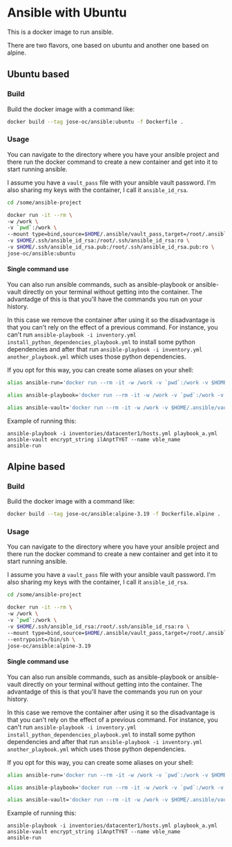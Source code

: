 # Ansible with Ubuntu

This is a docker image to run ansible.

There are two flavors, one based on ubuntu and another one based on alpine.

## Ubuntu based

### Build

Build the docker image with a command like:

```sh
docker build --tag jose-oc/ansible:ubuntu -f Dockerfile .
```

### Usage

You can navigate to the directory where you have your ansible project and there run the docker command to create a new container and get into it to start running ansible. 

I assume you have a `vault_pass` file with your ansible vault password. 
I'm also sharing my keys with the container, I call it `ansible_id_rsa`.

```sh
cd /some/ansible-project

docker run -it --rm \
-w /work \
-v `pwd`:/work \
--mount type=bind,source=$HOME/.ansible/vault_pass,target=/root/.ansible/vault_pass,readonly \
-v $HOME/.ssh/ansible_id_rsa:/root/.ssh/ansible_id_rsa:ro \
-v $HOME/.ssh/ansible_id_rsa.pub:/root/.ssh/ansible_id_rsa.pub:ro \
jose-oc/ansible:ubuntu
```

#### Single command use

You can also run ansible commands, such as ansible-playbook or ansible-vault directly on your terminal without getting into the container. 
The advantadge of this is that you'll have the commands you run on your history. 

In this case we remove the container after using it so the disadvantage is that you can't rely on the effect of a previous command. 
For instance, you can't run `ansible-playbook -i inventory.yml install_python_dependencies_playbook.yml` to install some python dependencies and after that run `ansible-playbook -i inventory.yml another_playbook.yml` which uses those python dependencies. 

If you opt for this way, you can create some aliases on your shell:

```sh
alias ansible-run='docker run --rm -it -w /work -v `pwd`:/work -v $HOME/.ssh/ansible_id_rsa.pub:/root/.ssh/ansible_id_rsa.pub:ro -v $HOME/.ssh/ansible_id_rsa:/root/.ssh/ansible_id_rsa:ro -v $HOME/.ansible/vault_pass:/root/.ansible/vault_pass:ro jose-oc/ansible:ubuntu' 

alias ansible-playbook='docker run --rm -it -w /work -v `pwd`:/work -v $HOME/.ssh/ansible_id_rsa.pub:/root/.ssh/ansible_id_rsa.pub:ro -v $HOME/.ssh/ansible_id_rsa:/root/.ssh/ansible_id_rsa:ro -v $HOME/.ansible/vault_pass:/root/.ansible/vault_pass:ro jose-oc/ansible:ubuntu ansible-playbook'

alias ansible-vault='docker run --rm -it -w /work -v $HOME/.ansible/vault_pass:/root/.ansible/vault_pass:ro -e ANSIBLE_VAULT_PASSWORD_FILE=/root/.ansible/vault_pass jose-oc/ansible:ubuntu ansible-vault'
```

Example of running this:

```shell
ansible-playbook -i inventories/datacenter1/hosts.yml playbook_a.yml
ansible-vault encrypt_string ilAnptTY6T --name vble_name
ansible-run
```




## Alpine based

### Build

Build the docker image with a command like:

```sh
docker build --tag jose-oc/ansible:alpine-3.19 -f Dockerfile.alpine .
```

### Usage

You can navigate to the directory where you have your ansible project and there run the docker command to create a new container and get into it to start running ansible. 

I assume you have a `vault_pass` file with your ansible vault password. 
I'm also sharing my keys with the container, I call it `ansible_id_rsa`.

```sh
cd /some/ansible-project

docker run -it --rm \
-w /work \
-v `pwd`:/work \
-v $HOME/.ssh/ansible_id_rsa:/root/.ssh/ansible_id_rsa:ro \
--mount type=bind,source=$HOME/.ansible/vault_pass,target=/root/.ansible/vault_pass,readonly \
--entrypoint=/bin/sh \
jose-oc/ansible:alpine-3.19
```

#### Single command use

You can also run ansible commands, such as ansible-playbook or ansible-vault directly on your terminal without getting into the container. 
The advantadge of this is that you'll have the commands you run on your history. 

In this case we remove the container after using it so the disadvantage is that you can't rely on the effect of a previous command. 
For instance, you can't run `ansible-playbook -i inventory.yml install_python_dependencies_playbook.yml` to install some python dependencies and after that run `ansible-playbook -i inventory.yml another_playbook.yml` which uses those python dependencies. 

If you opt for this way, you can create some aliases on your shell:

```sh
alias ansible-run='docker run --rm -it -w /work -v `pwd`:/work -v $HOME/.ssh/ansible_id_rsa.pub:/root/.ssh/ansible_id_rsa.pub:ro -v $HOME/.ssh/ansible_id_rsa:/root/.ssh/ansible_id_rsa:ro -v $HOME/.ansible/vault_pass:/root/.ansible/vault_pass:ro jose-oc/ansible:alpine-3.19' 

alias ansible-playbook='docker run --rm -it -w /work -v `pwd`:/work -v $HOME/.ssh/ansible_id_rsa.pub:/root/.ssh/ansible_id_rsa.pub:ro -v $HOME/.ssh/ansible_id_rsa:/root/.ssh/ansible_id_rsa:ro -v $HOME/.ansible/vault_pass:/root/.ansible/vault_pass:ro jose-oc/ansible:alpine-3.19 ansible-playbook'

alias ansible-vault='docker run --rm -it -w /work -v $HOME/.ansible/vault_pass:/root/.ansible/vault_pass:ro -e ANSIBLE_VAULT_PASSWORD_FILE=/root/.ansible/vault_pass jose-oc/ansible:alpine-3.19 ansible-vault'
```

Example of running this:

```shell
ansible-playbook -i inventories/datacenter1/hosts.yml playbook_a.yml
ansible-vault encrypt_string ilAnptTY6T --name vble_name
ansible-run
```
